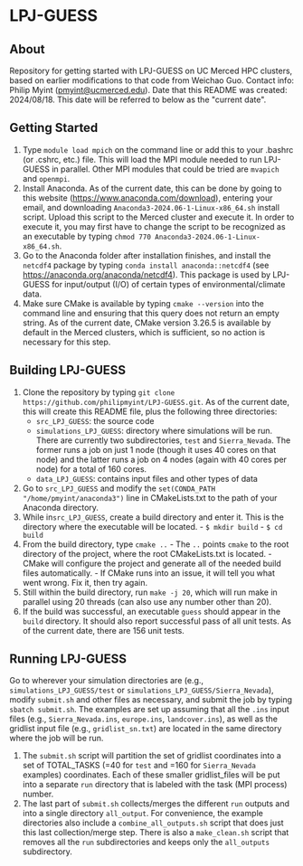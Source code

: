 # LPJ-GUESS
## About

Repository for getting started with LPJ-GUESS on UC Merced HPC clusters, based on earlier modifications to that code from Weichao Guo. Contact info: Philip Myint (pmyint@ucmerced.edu). Date that this README was created: 2024/08/18. This date will be referred to below as the "current date".

## Getting Started

1. Type `module load mpich` on the command line or add this to your .bashrc (or .cshrc, etc.) file. This will load the MPI module needed to run LPJ-GUESS in parallel. Other MPI modules that could be tried are `mvapich` and `openmpi`.
2. Install Anaconda. As of the current date, this can be done by going to this website (https://www.anaconda.com/download), entering your email, and downloading `Anaconda3-2024.06-1-Linux-x86_64.sh` install script. Upload this script to the Merced cluster and execute it. In order to execute it, you may first have to change the script to be recognized as an executable by typing `chmod 770 Anaconda3-2024.06-1-Linux-x86_64.sh`.
3. Go to the Anaconda folder after installation finishes, and install the `netcdf4` package by typing `conda install anaconda::netcdf4` (see https://anaconda.org/anaconda/netcdf4). This package is used by LPJ-GUESS for input/output (I/O) of certain types of environmental/climate data.
4. Make sure CMake is available by typing `cmake --version` into the command line and ensuring that this query does not return an empty string. As of the current date, CMake version 3.26.5 is available by default in the Merced clusters, which is sufficient, so no action is necessary for this step.

## Building LPJ-GUESS

1. Clone the repository by typing `git clone https://github.com/philipmyint/LPJ-GUESS.git`. As of the current date, this will create this README file, plus the following three directories:
	- `src_LPJ_GUESS`: the source code
	- `simulations_LPJ_GUESS`: directory where simulations will be run. There are currently two subdirectories, `test` and `Sierra_Nevada`. The former runs a job on just 1 node 	      (though it uses 40 cores on that node) and the latter runs a job on 4 nodes (again with 40 cores per node) for a total of 160 cores.
	- `data_LPJ_GUESS`: contains input files and other types of data 
2. Go to `src_LPJ_GUESS` and modify the `set(CONDA_PATH "/home/pmyint/anaconda3")` line in CMakeLists.txt to the path of your Anaconda directory.
3. While in`src_LPJ_GUESS`, create a build directory and enter it. This is the directory where the executable will be located.
    	- `$ mkdir build`
    	- `$ cd build`
4. From the build directory, type `cmake ..`
    	- The `..` points `cmake` to the root directory of the project, where the root CMakeLists.txt is located.
    	- CMake will configure the project and generate all of the needed build files automatically.
    	- If CMake runs into an issue, it will tell you what went wrong. Fix it, then try again.
5. Still within the build directory, run `make -j 20`, which will run make in parallel using 20 threads (can also use any number other than 20).
6. If the build was successful, an executable `guess` should appear in the `build` directory. It should also report successful pass of all unit tests. As of the current date, there are 156 unit tests.

## Running LPJ-GUESS

Go to wherever your simulation directories are (e.g., `simulations_LPJ_GUESS/test` or `simulations_LPJ_GUESS/Sierra_Nevada`), modify `submit.sh` and other files as necessary, and submit the job by typing `sbatch submit.sh`. The examples are set up assuming that all the `.ins` input files (e.g., `Sierra_Nevada.ins`, `europe.ins`, `landcover.ins`), as well as the gridlist input file (e.g., `gridlist_sn.txt`) are located in the same directory where the job will be run.
1. The `submit.sh` script will partition the set of gridlist coordinates into a set of TOTAL_TASKS (=40 for `test` and =160 for `Sierra_Nevada` examples) coordinates. Each 
of these smaller gridlist_files will be put into a separate `run` directory that is labeled with the task (MPI process) number.
2. The last part of `submit.sh` collects/merges the different `run` outputs and into a single directory `all_output`. For convenience, the example directories also include a	    `combine_all_outputs.sh` script that does just this last collection/merge step. There is also a `make_clean.sh` script that removes all the `run` subdirectories and keeps 
only the `all_outputs` subdirectory.
